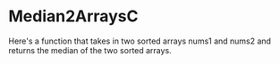# Median2ArraysC
Here's a function that takes in two sorted arrays nums1 and nums2 and returns the median of the two sorted arrays.

